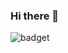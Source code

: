 ### Hi there 👋

![badget](https://img.shields.io/static/v1?label=%3CLABEL%3E&message=%3CMESSAGE%3E&color=%3CCOLOR%3E)

